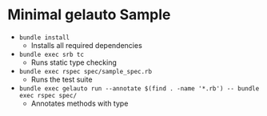 # Minimal gelauto Sample

- `bundle install`
  - Installs all required dependencies
- `bundle exec srb tc`
  - Runs static type checking
- `bundle exec rspec spec/sample_spec.rb`
  - Runs the test suite
- `bundle exec gelauto run --annotate $(find . -name '*.rb') -- bundle exec rspec spec/`
  - Annotates methods with type
